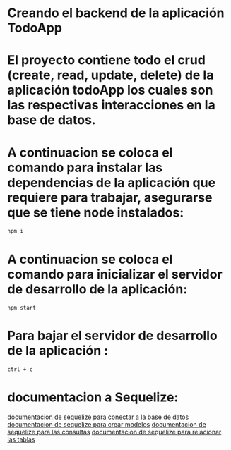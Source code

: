 # Creando el backend de la aplicación TodoApp

# El proyecto contiene todo el crud (create, read, update, delete) de la aplicación todoApp los cuales son las respectivas interacciones en la base de datos.

# A continuacion se coloca el comando para instalar las dependencias de la aplicación que requiere para trabajar, asegurarse que se tiene node instalados:
```
npm i
```
 
# A continuacion se coloca el comando para inicializar el servidor de desarrollo de la aplicación:
```
npm start
```

# Para bajar el servidor de desarrollo de la aplicación :
```
ctrl + c
```

# documentacion a Sequelize:
[documentacion de sequelize para conectar a la base de datos](https://sequelize.org/docs/v6/getting-started/)
[documentacion de sequelize para crear modelos](https://sequelize.org/docs/v6/core-concepts/model-basics/)
[documentacion de sequelize para las consultas](https://sequelize.org/docs/v6/core-concepts/model-querying-basics/)
[documentacion de sequelize para relacionar las tablas](https://sequelize.org/docs/v6/core-concepts/assocs/)
